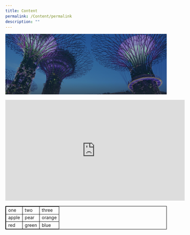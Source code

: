```yaml
---
title: Content
permalink: /Content/permalink
description: ""
---
```

![](/images/hero-banner.png)

<iframe width="560" height="315" src="https://www.youtube.com/embed/-5CdAup0o-I" title="YouTube video player" frameborder="0" allow="accelerometer; autoplay; clipboard-write; encrypted-media; gyroscope; picture-in-picture" allowfullscreen></iframe>





<html>
<head>
<style>
table, th, td {
  border: 1px solid black;
  border-collapse: collapse;
}
</style>
</head>
<body>



<table style="width:100%">
  <tr>
    <td>one</td>
    <td>two</td>
    <td>three</td>
  </tr>
  <tr>
    <td>apple</td>
    <td>pear</td>
    <td>orange</td>
  </tr>
  <tr>
    <td>red</td>
    <td>green</td>
     <td>blue</td>
  </tr>
</table>

</body>
</html>

